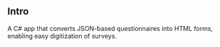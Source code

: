 ## Intro

A C# app that converts JSON-based questionnaires into HTML forms, enabling easy digitization of surveys.
